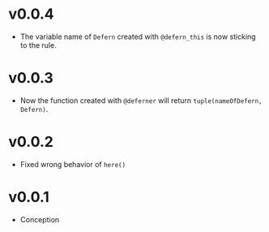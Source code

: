 # v0.0.4
- The variable name of `Defern` created with `@defern_this` is now sticking to the rule.

# v0.0.3
- Now the function created with `@deferner` will return `tuple(nameOfDefern, Defern)`.

# v0.0.2
- Fixed wrong behavior of `here()`

# v0.0.1
- Conception